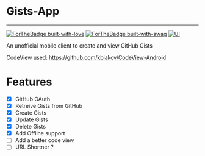 # Gists-App

---
[![ForTheBadge built-with-love](http://ForTheBadge.com/images/badges/built-with-love.svg)](https://GitHub.com/rithikjain/)
[![ForTheBadge built-with-swag](http://ForTheBadge.com/images/badges/built-with-swag.svg)](https://GitHub.com/rithikjain/)
[![UI ](https://img.shields.io/badge/Backend-Link%20to%20DOCS-orange?style=flat-square&logo=appveyor)](https://documenter.getpostman.com/view/10198604/SzYXWzH8?version=latest)

An unofficial mobile client to create and view GitHub Gists

CodeView used: https://github.com/kbiakov/CodeView-Android

# Features
- [x] GitHub OAuth
- [x] Retreive Gists from GitHub
- [x] Create Gists
- [x] Update Gists
- [x] Delete Gists
- [X] Add Offline support
- [ ] Add a better code view
- [ ] URL Shortner ?
